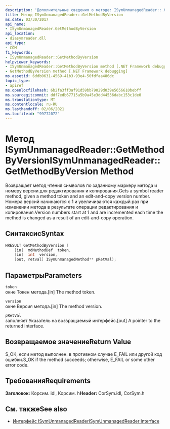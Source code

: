 ```yaml
---
description: 'Дополнительные сведения о методе: ISymUnmanagedReader:: Жетмесодбиверсион'
title: Метод ISymUnmanagedReader::GetMethodByVersion
ms.date: 03/30/2017
api_name:
- ISymUnmanagedReader.GetMethodByVersion
api_location:
- diasymreader.dll
api_type:
- COM
f1_keywords:
- ISymUnmanagedReader::GetMethodByVersion
helpviewer_keywords:
- ISymUnmanagedReader::GetMethodByVersion method [.NET Framework debugging]
- GetMethodByVersion method [.NET Framework debugging]
ms.assetid: 6ddb0631-4569-41b3-93e4-50fdfaa486dc
topic_type:
- apiref
ms.openlocfilehash: 6b2fa3ff3af91d59bb79029d039e5656610bebff
ms.sourcegitcommit: ddf7edb67715a5b9a45e3dd44536dabc153c1de0
ms.translationtype: MT
ms.contentlocale: ru-RU
ms.lasthandoff: 02/06/2021
ms.locfileid: "99772072"
---
```

# <a name="isymunmanagedreadergetmethodbyversion-method"></a><span data-ttu-id="13755-103">Метод ISymUnmanagedReader::GetMethodByVersion</span><span class="sxs-lookup"><span data-stu-id="13755-103">ISymUnmanagedReader::GetMethodByVersion Method</span></span>

<span data-ttu-id="13755-104">Возвращает метод чтения символов по заданному маркеру метода и номеру версии для редактирования и копирования.</span><span class="sxs-lookup"><span data-stu-id="13755-104">Gets a symbol reader method, given a method token and an edit-and-copy version number.</span></span> <span data-ttu-id="13755-105">Номера версий начинаются с 1 и увеличиваются каждый раз при изменении метода в результате операции редактирования и копирования.</span><span class="sxs-lookup"><span data-stu-id="13755-105">Version numbers start at 1 and are incremented each time the method is changed as a result of an edit-and-copy operation.</span></span>  
  
## <a name="syntax"></a><span data-ttu-id="13755-106">Синтаксис</span><span class="sxs-lookup"><span data-stu-id="13755-106">Syntax</span></span>  
  
```cpp  
HRESULT GetMethodByVersion (  
    [in]  mdMethodDef  token,  
    [in]  int  version,  
    [out, retval] ISymUnmanagedMethod** pRetVal);  
```  
  
## <a name="parameters"></a><span data-ttu-id="13755-107">Параметры</span><span class="sxs-lookup"><span data-stu-id="13755-107">Parameters</span></span>  

 `token`  
 <span data-ttu-id="13755-108">окне Токен метода.</span><span class="sxs-lookup"><span data-stu-id="13755-108">[in] The method token.</span></span>  
  
 `version`  
 <span data-ttu-id="13755-109">окне Версия метода.</span><span class="sxs-lookup"><span data-stu-id="13755-109">[in] The method version.</span></span>  
  
 `pRetVal`  
 <span data-ttu-id="13755-110">заполняет Указатель на возвращаемый интерфейс.</span><span class="sxs-lookup"><span data-stu-id="13755-110">[out] A pointer to the returned interface.</span></span>  
  
## <a name="return-value"></a><span data-ttu-id="13755-111">Возвращаемое значение</span><span class="sxs-lookup"><span data-stu-id="13755-111">Return Value</span></span>  

 <span data-ttu-id="13755-112">S_OK, если метод выполнен. в противном случае E_FAIL или другой код ошибки.</span><span class="sxs-lookup"><span data-stu-id="13755-112">S_OK if the method succeeds; otherwise, E_FAIL or some other error code.</span></span>  
  
## <a name="requirements"></a><span data-ttu-id="13755-113">Требования</span><span class="sxs-lookup"><span data-stu-id="13755-113">Requirements</span></span>  

 <span data-ttu-id="13755-114">**Заголовок:** Корсим. idl, Корсим. h</span><span class="sxs-lookup"><span data-stu-id="13755-114">**Header:** CorSym.idl, CorSym.h</span></span>  
  
## <a name="see-also"></a><span data-ttu-id="13755-115">См. также</span><span class="sxs-lookup"><span data-stu-id="13755-115">See also</span></span>

- [<span data-ttu-id="13755-116">Интерфейс ISymUnmanagedReader</span><span class="sxs-lookup"><span data-stu-id="13755-116">ISymUnmanagedReader Interface</span></span>](isymunmanagedreader-interface.md)
